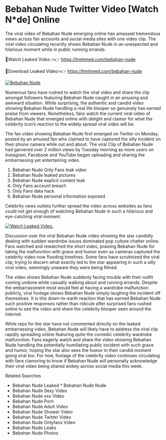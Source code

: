 ﻿# Bebahan Nude Twitter Video [Watch N*de] Online

The viral video of ﻿Bebahan Nude emerging online has amassed tremendous views across fan accounts and social media sites with one video clip. The viral video circulating recently shows ﻿Bebahan Nude in an unexpected and hilarious moment while in public running errands. 

🔴Watch Leaked Video 🔥👉  https://hmhmed.com/bebahan-nude 

🔴Download Leaked Video🔥👉  https://hmhmed.com/bebahan-nude 

[![Bebahan Nude](https://i.imgur.com/dJHk4Zq.gif)](https://hmhmed.com/bebahan-nude)

Numerous fans have rushed to watch the viral video and share the clip amongst followers featuring ﻿Bebahan Nude caught in an amusing and awkward situation. While surprising, the authentic and candid video showing ﻿Bebahan Nude handling a real life blooper so genuinely has earned praise from viewers. Nonetheless, fans watch the current viral video of ﻿Bebahan Nude that emerged online with delight and clamor for what the celebrity icon’s reaction to the widely spread viral video will be.

The fan video showing ﻿Bebahan Nude first emerged on Twitter on Monday, posted by an amused fan who claimed to have captured the silly incident on their phone camera while out and about. The viral Clip of ﻿Bebahan Nude had garnered over 2 million views by Tuesday morning as more users on Instagram, Facebook and YouTube began uploading and sharing the embarrassing yet entertaining video. 

1. ﻿Bebahan Nude Only Fans leak video
2. ﻿Bebahan Nude leaked pictures
3. ﻿Bebahan Nude explicit content leak
4. Only Fans account breach
5. Only Fans data hack
6. ﻿Bebahan Nude personal information exposed

Celebrity news outlets further spread the video across websites as fans could not get enough of watching ﻿Bebahan Nude in such a hilarious and eye-catching viral moment. 

[![Watch Leaked Video.](https://miro.medium.com/v2/resize:fit:828/format:webp/1*cilzJN44JGOrTw9NJCrNHA.gif "Watch Leaked Video")](https://hmhmed.com/bebahan-nude)

Discussion over the viral ﻿Bebahan Nude video showing the star candidly dealing with sudden wardrobe issues dominated pop culture chatter online. Fans watched and rewatched the short video, praising ﻿Bebahan Nude for taking the malfunction with grace and humor even as cameras captured the celebrity video now flooding timelines. Some fans have scrutinized the viral clip, trying to discern what exactly led to the star appearing in such a silly viral video, seemingly unaware they were being filmed.

The video shows ﻿Bebahan Nude suddenly facing trouble with their outfit coming undone while casually walking about and running errands. Despite the embarrassment most would feel at having a wardrobe malfunction publicly, viral footage shows ﻿Bebahan Nude simply laughing the incident off themselves. It is this down-to-earth reaction that has earned ﻿Bebahan Nude such positive responses rather than ridicule after surprised fans rushed online to see the video and share the celebrity blooper seen around the internet.  

While reps for the star have not commented directly on the leaked embarrassing video, ﻿Bebahan Nude will likely have to address the viral clip rapidly spreading online featuring quite the comedic celebrity wardrobe malfunction. Fans eagerly watch and share the video showing ﻿Bebahan Nude handling the potentially humiliating public incident with such grace and humor, hoping the star also sees the humor in their candid moment going viral too. For now, footage of the celebrity video continues circulating with fans clamoring to know if ﻿Bebahan Nude will personally acknowledge their viral video being shared widely across social media this week.

Related Searches
* ﻿Bebahan Nude Leaked
﻿* Bebahan Nude Nude
* ﻿Bebahan Nude Sexy Video
* ﻿Bebahan Nude xxx Video
* ﻿Bebahan Nude Porn
* ﻿Bebahan Nude Adult Video
* ﻿Bebahan Nude Shower Video
* ﻿Bebahan Nude Twitter Video
* ﻿Bebahan Nude Onlyfans Video
* ﻿Bebahan Nude Leaks
* ﻿Bebahan Nude Photos